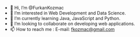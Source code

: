 - 👋 Hi, I’m @FurkanKozmac
- 👀 I’m interested in Web Development and Data Science.
- 🌱 I’m currently learning Java, JavaScript and Python.
- 💞️ I’m looking to collaborate on developing web applications.
- 📫 How to reach me : E-mail: fkozmac@gmail.com
<!---
FurkanKozmac/FurkanKozmac is a ✨ special ✨ repository because its `README.md` (this file) appears on your GitHub profile.
You can click the Preview link to take a look at your changes.
--->
